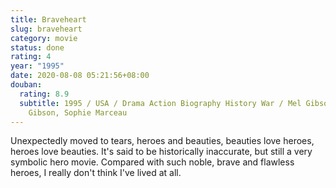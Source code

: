 ```yaml
---
title: Braveheart
slug: braveheart
category: movie
status: done
rating: 4
year: "1995"
date: 2020-08-08 05:21:56+08:00
douban:
  rating: 8.9
  subtitle: 1995 / USA / Drama Action Biography History War / Mel Gibson / Mel
    Gibson, Sophie Marceau
---
```


Unexpectedly moved to tears, heroes and beauties, beauties love heroes, heroes love beauties. It's said to be historically inaccurate, but still a very symbolic hero movie. Compared with such noble, brave and flawless heroes, I really don't think I've lived at all.
